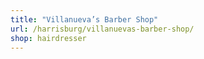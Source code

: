 ```yaml
---
title: "Villanueva’s Barber Shop"
url: /harrisburg/villanuevas-barber-shop/
shop: hairdresser
---
```

